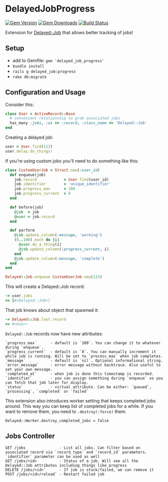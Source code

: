 # DelayedJobProgress
[![Gem Version](https://img.shields.io/gem/v/delayed_job_progress.svg?style=flat)](http://rubygems.org/gems/delayed_job_progress) [![Gem Downloads](https://img.shields.io/gem/dt/delayed_job_progress.svg?style=flat)](http://rubygems.org/gems/delayed_job_progress) [![Build Status](https://img.shields.io/travis/GBH/delayed_job_progress.svg?style=flat)](https://travis-ci.org/GBH/delayed_job_progress)

Extension for [Delayed::Job](https://github.com/collectiveidea/delayed_job) that allows better tracking of jobs!

## Setup

* add to Gemfile: `gem 'delayed_job_progress'`
* `bundle install`
* `rails g delayed_job:progress`
* `rake db:migrate`

## Configuration and Usage

Consider this:

```ruby
class User < ActiveRecord::Base
  # convenient relationship to grab associated jobs
  has_many :jobs, :as => :record, :class_name => 'Delayed::Job'
end
```

Creating a delayed job:
```ruby
user = User.find(123)
user.delay.do_things!
```

If you're using custom jobs you'll need to do something like this:
```ruby
class CustomUserJob < Struct.new(:user_id)
  def enqueue(job)
    job.record            = User.find(user_id)
    job.identifier        = 'unique_identifier'
    job.progress_max      = 100
    job.progress_current  = 0
  end

  def before(job)
    @job  = job
    @user = job.record
  end

  def perform
    @job.update_column(:message, 'working')
    (0..100).each do |i|
      @user.do_a_thing(i)
      @job.update_column(:progress_current, i)
    end
    @job.update_column(:message, 'complete')
  end
end

Delayed::Job.enqueue CustomUserJob.new(123)
```

This will create a Delayed::Job record:
```ruby
-> user.jobs
=> [#<Delayed::Job>]
```

That job knows about object that spawned it:
```ruby
-> Delayed::Job.last.record
=> #<User>
```

`Delayed::Job` records now have new attributes:
```
`progress_max`      - default is `100`. You can change it to whatever during `enqueue`.
`progress_current`  - default is `0`. You can manually increment it while job is running. Will be set to `process_max` when job completes.
`message`           - default is `nil`. Optional informational string.
`error_message`     - error message without backtrace. Also useful to set your own message.
`completed_at`      - when job is done this timestamp is recorded.
`identifier`        - you can assign something during `enqueue` so you can fetch that job later for display.
`status`            - virtual attribute. Can be either: `queued`, `processing`, `completed` or `failed`
```

This extension also introduces worker setting that keeps completed jobs around. This way you can keep list of completed jobs for a while. If you want to remove them, you need to `.destroy(:force)` them.
```
Delayed::Worker.destroy_completed_jobs = false
```

## Jobs Controller

```
GET /jobs               - List all jobs. Can filter based on associated record via `record_type` and `record_id` parameters. `identifier` parameter can be used as well
GET /jobs/<id>          - Status of a job. Will see all the Delayed::Job attributes including things like progress
DELETE /jobs/<id>`      - If job is stuck/failed, we can remove it
POST /jobs/<id>/reload` - Restart failed job
```
